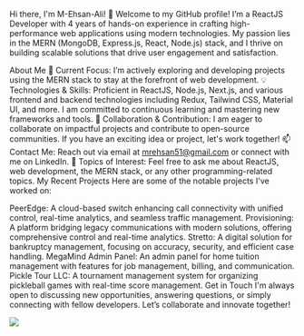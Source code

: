 Hi there, I'm M-Ehsan-Ali! 👋
Welcome to my GitHub profile! I’m a ReactJS Developer with 4 years of hands-on experience in crafting high-performance web applications using modern technologies. My passion lies in the MERN (MongoDB, Express.js, React, Node.js) stack, and I thrive on building scalable solutions that drive user engagement and satisfaction.

About Me
🚀 Current Focus: I’m actively exploring and developing projects using the MERN stack to stay at the forefront of web development.
💡 Technologies & Skills: Proficient in ReactJS, Node.js, Next.js, and various frontend and backend technologies including Redux, Tailwind CSS, Material UI, and more. I am committed to continuous learning and mastering new frameworks and tools.
👯 Collaboration & Contribution: I am eager to collaborate on impactful projects and contribute to open-source communities. If you have an exciting idea or project, let's work together!
📫 Contact Me: Reach out via email at mrehsan51@gmail.com or connect with me on LinkedIn.
💬 Topics of Interest: Feel free to ask me about ReactJS, web development, the MERN stack, or any other programming-related topics.
My Recent Projects
Here are some of the notable projects I've worked on:

PeerEdge: A cloud-based switch enhancing call connectivity with unified control, real-time analytics, and seamless traffic management.
Provisioning: A platform bridging legacy communications with modern solutions, offering comprehensive control and real-time analytics.
Stretto: A digital solution for bankruptcy management, focusing on accuracy, security, and efficient case handling.
MegaMind Admin Panel: An admin panel for home tuition management with features for job management, billing, and communication.
Pickle Tour LLC: A tournament management system for organizing pickleball games with real-time score management.
Get in Touch
I'm always open to discussing new opportunities, answering questions, or simply connecting with fellow developers. Let’s collaborate and innovate together!

<a href="https://www.linkedin.com/in/ehsan-ali-135291120/" target="_blank"><img src="https://img.shields.io/badge/LinkedIn-Connect-blue"></a>
